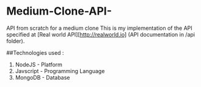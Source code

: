 # Medium-Clone-API-
API from scratch for a medium clone
This is my implementation of the API specified at [Real world API][http://realworld.io] (API documentation in /api folder).

##Technologies used : 
1. NodeJS - Platform
2. Javscript - Programming Language
3. MongoDB - Database


